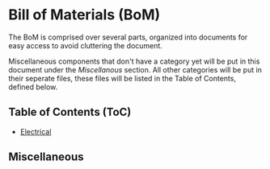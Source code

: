 # Bill of Materials (BoM)

The BoM is comprised over several parts, organized into documents for easy access to avoid cluttering the document.

Miscellaneous components that don't have a category yet will be put in this document under the *Miscellanous* section.
All other categories will be put in their seperate files, these files will be listed in the Table of Contents, defined below.

## Table of Contents (ToC)

- [Electrical](Electrical.md)

## Miscellaneous
